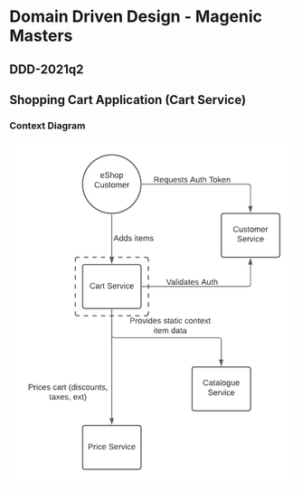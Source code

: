 # Domain Driven Design - Magenic Masters
## DDD-2021q2
## Shopping Cart Application (Cart Service)
### Context Diagram
![Context Diagram](./images/Context_Diagram.png)
